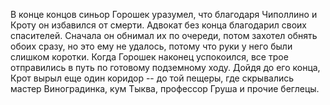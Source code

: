 В конце концов синьор Горошек уразумел, что благодаря Чиполлино и Кроту он избавился от смерти. Адвокат без конца благодарил своих спасителей. Сначала он обнимал их по очереди, потом захотел обнять обоих сразу, но это ему не удалось, потому что руки у него были слишком коротки. Когда Горошек наконец успокоился, все трое отправились в путь по готовому подземному ходу. Дойдя до его конца, Крот вырыл еще один коридор -- до той пещеры, где скрывались мастер Виноградинка, кум Тыква, профессор Груша и прочие беглецы.
